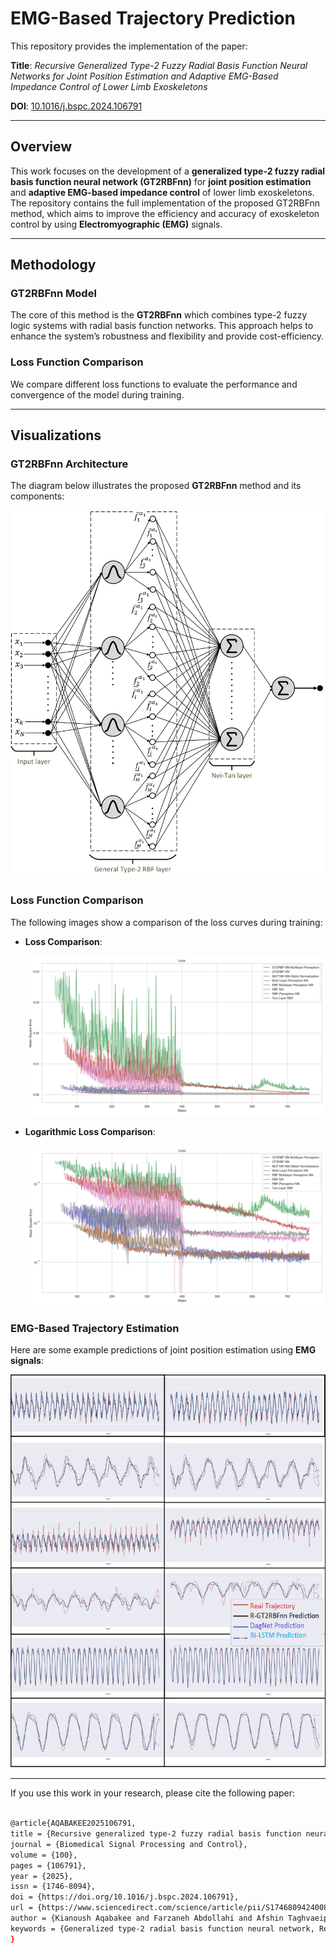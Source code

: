 # EMG-Based Trajectory Prediction

This repository provides the implementation of the paper:

**Title**: *Recursive Generalized Type-2 Fuzzy Radial Basis Function Neural Networks for Joint Position Estimation and Adaptive EMG-Based Impedance Control of Lower Limb Exoskeletons*

**DOI**: [10.1016/j.bspc.2024.106791](https://doi.org/10.1016/j.bspc.2024.106791)

---

## Overview

This work focuses on the development of a **generalized type-2 fuzzy radial basis function neural network (GT2RBFnn)** for **joint position estimation** and **adaptive EMG-based impedance control** of lower limb exoskeletons. The repository contains the full implementation of the proposed GT2RBFnn method, which aims to improve the efficiency and accuracy of exoskeleton control by using **Electromyographic (EMG)** signals.

---

## Methodology

### GT2RBFnn Model
The core of this method is the **GT2RBFnn** which combines type-2 fuzzy logic systems with radial basis function networks. This approach helps to enhance the system’s robustness and flexibility and provide cost-efficiency.

### Loss Function Comparison
We compare different loss functions to evaluate the performance and convergence of the model during training.

---

## Visualizations

### GT2RBFnn Architecture
The diagram below illustrates the proposed **GT2RBFnn** method and its components:

<img src="./Images/GT2RBFnn.png" width="500" alt="GT2RBFnn Architecture">


### Loss Function Comparison

The following images show a comparison of the loss curves during training:

- **Loss Comparison**:

  ![Loss Comparison](./Images/loss_compare.png)

- **Logarithmic Loss Comparison**:

  ![Log Loss Comparison](./Images/loss_compare_log.png)

### EMG-Based Trajectory Estimation

Here are some example predictions of joint position estimation using **EMG signals**:

![EMG-Based Trajectory Prediction](./Images/EMG_Trajectory.png)

---


If you use this work in your research, please cite the following paper:

```bash

@article{AQABAKEE2025106791,
title = {Recursive generalized type-2 fuzzy radial basis function neural networks for joint position estimation and adaptive EMG-based impedance control of lower limb exoskeletons},
journal = {Biomedical Signal Processing and Control},
volume = {100},
pages = {106791},
year = {2025},
issn = {1746-8094},
doi = {https://doi.org/10.1016/j.bspc.2024.106791},
url = {https://www.sciencedirect.com/science/article/pii/S1746809424008498},
author = {Kianoush Aqabakee and Farzaneh Abdollahi and Afshin Taghvaeipour and Mohammad-R Akbarzadeh-T},
keywords = {Generalized type-2 radial basis function neural network, Recursive neural networks, Joint position prediction, Assistive lower limb exoskeletons, Adaptive Impedance Controller},
}
